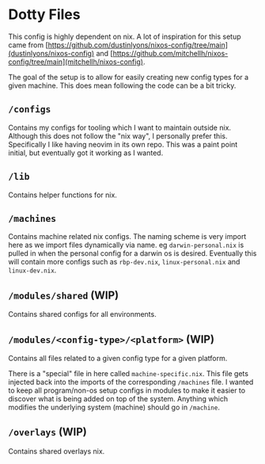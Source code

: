 # Dotty Files

This config is highly dependent on nix. A lot of inspiration for this setup came
from [https://github.com/dustinlyons/nixos-config/tree/main](dustinlyons/nixos-config)
and [https://github.com/mitchellh/nixos-config/tree/main](mitchellh/nixos-config).

The goal of the setup is to allow for easily creating new config types for a given machine.
This does mean following the code can be a bit tricky.


## `/configs`
Contains my configs for tooling which I want to maintain outside nix. Although this does
not follow the "nix way", I personally prefer this. Specifically I like having neovim in
its own repo. This was a paint point initial, but eventually got it working as I wanted.


## `/lib`
Contains helper functions for nix.


## `/machines`
Contains machine related nix configs. The naming scheme is very import here as we import
files dynamically via name. eg `darwin-personal.nix` is pulled in when the personal config
for a darwin os is desired. Eventually this will contain more configs such as `rbp-dev.nix`,
`linux-personal.nix` and `linux-dev.nix`.


## `/modules/shared` (WIP)
Contains shared configs for all environments.


## `/modules/<config-type>/<platform>` (WIP)
Contains all files related to a given config type for a given platform.

There is a "special" file in here called `machine-specific.nix`. This file gets injected
back into the imports of the corresponding `/machines` file. I wanted to keep all
program/non-os setup configs in modules to make it easier to discover what is being added
on top of the system. Anything which modifies the underlying system (machine) should go in
`/machine`.


## `/overlays` (WIP)
Contains shared overlays nix.
